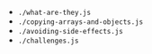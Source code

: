 * `./what-are-they.js`
* `./copying-arrays-and-objects.js`
* `./avoiding-side-effects.js`
* `./challenges.js`
